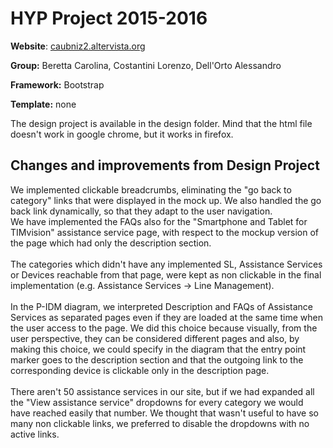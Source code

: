 # HYP Project 2015-2016
**Website**: [caubniz2.altervista.org](http://caubniz2.altervista.org/)

**Group:** Beretta Carolina, Costantini Lorenzo, Dell'Orto Alessandro

**Framework:** Bootstrap

**Template:** none

The design project is available in the design folder. Mind that the html file doesn't work in google chrome, but it works in firefox.



## Changes and improvements from Design Project

We implemented clickable breadcrumbs, eliminating the "go back to category" links that were displayed in the mock up. We also handled the go back link dynamically, so that they adapt to the user navigation. <br>
We have implemented the FAQs also for the "Smartphone and Tablet for TIMvision" assistance service page, with respect to the mockup version of the page which had only the description section. <br><br>
The categories which didn't have any implemented SL, Assistance Services or Devices reachable from that page, were kept as non clickable in the final implementation (e.g. Assistance Services -> Line Management).<br><br>
In the P-IDM diagram, we interpreted Description and FAQs of Assistance Services as separated pages even if they are loaded at the same time when the user access to the page. We did this choice because visually, from the user perspective, they can be considered different pages and also, by making this choice, we could specify in the diagram that the entry point marker goes to the description section and that the outgoing link to the corresponding device is clickable only in the description page.<br><br>
There aren't 50 assistance services in our site, but if we had expanded all the "View assistance service" dropdowns for every category we would have reached easily that number. We thought that wasn't useful to have so many non clickable links, we preferred to disable the dropdowns with no active links.